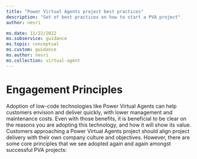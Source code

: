 ```yaml
---
title: "Power Virtual Agents project best practices"
description: "Set of best practices on how to start a PVA project"
author: nesri

ms.date: 11/22/2022
ms.subservice: guidance
ms.topic: conceptual
ms.custom: guidance
ms.author: nesri
ms.collection: virtual-agent
---
```


# Engagement Principles 

Adoption of low-code technologies like Power Virtual Agents can help customers envision and deliver quickly, with lower management and maintenance costs. Even with those benefits, it is beneficial to be clear on the reasons you are adopting this technology, and how it will show its value. Customers approaching a Power Virtual Agents project should align project delivery with their own company culture and objectives. However, there are some core principles that we see adopted again and again amongst successful PVA projects: 

<!-- TODO -->
